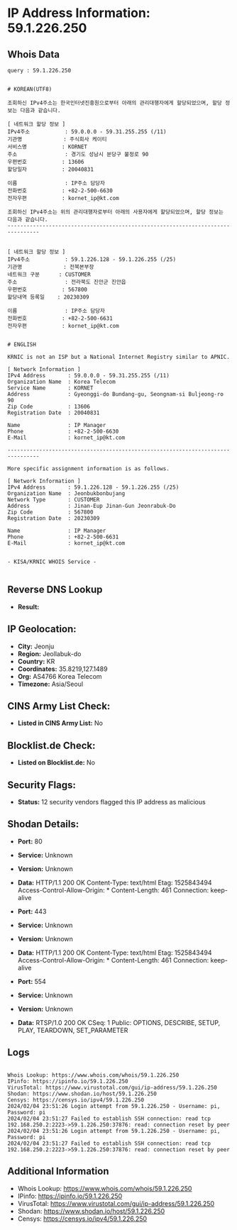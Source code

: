 # IP Address Information: 59.1.226.250

## Whois Data
```
query : 59.1.226.250


# KOREAN(UTF8)

조회하신 IPv4주소는 한국인터넷진흥원으로부터 아래의 관리대행자에게 할당되었으며, 할당 정보는 다음과 같습니다.

[ 네트워크 할당 정보 ]
IPv4주소           : 59.0.0.0 - 59.31.255.255 (/11)
기관명             : 주식회사 케이티
서비스명           : KORNET
주소               : 경기도 성남시 분당구 불정로 90
우편번호           : 13606
할당일자           : 20040831

이름               : IP주소 담당자
전화번호           : +82-2-500-6630
전자우편           : kornet_ip@kt.com

조회하신 IPv4주소는 위의 관리대행자로부터 아래의 사용자에게 할당되었으며, 할당 정보는 다음과 같습니다.
--------------------------------------------------------------------------------


[ 네트워크 할당 정보 ]
IPv4주소           : 59.1.226.128 - 59.1.226.255 (/25)
기관명             : 전북본부장
네트워크 구분      : CUSTOMER
주소               : 전라북도 진안군 진안읍
우편번호           : 567800
할당내역 등록일    : 20230309

이름               : IP주소 담당자
전화번호           : +82-2-500-6631
전자우편           : kornet_ip@kt.com


# ENGLISH

KRNIC is not an ISP but a National Internet Registry similar to APNIC.

[ Network Information ]
IPv4 Address       : 59.0.0.0 - 59.31.255.255 (/11)
Organization Name  : Korea Telecom
Service Name       : KORNET
Address            : Gyeonggi-do Bundang-gu, Seongnam-si Buljeong-ro 90
Zip Code           : 13606
Registration Date  : 20040831

Name               : IP Manager
Phone              : +82-2-500-6630
E-Mail             : kornet_ip@kt.com

--------------------------------------------------------------------------------

More specific assignment information is as follows.

[ Network Information ]
IPv4 Address       : 59.1.226.128 - 59.1.226.255 (/25)
Organization Name  : Jeonbukbonbujang
Network Type       : CUSTOMER
Address            : Jinan-Eup Jinan-Gun Jeonrabuk-Do
Zip Code           : 567800
Registration Date  : 20230309

Name               : IP Manager
Phone              : +82-2-500-6631
E-Mail             : kornet_ip@kt.com


- KISA/KRNIC WHOIS Service -


```
## Reverse DNS Lookup
- **Result:** 

## IP Geolocation:
- **City:** Jeonju
- **Region:** Jeollabuk-do
- **Country:** KR
- **Coordinates:** 35.8219,127.1489
- **Org:** AS4766 Korea Telecom
- **Timezone:** Asia/Seoul

## CINS Army List Check:
- **Listed in CINS Army List:** 
No

## Blocklist.de Check:
- **Listed on Blocklist.de:** 
No

## Security Flags:
- **Status:** 12 security vendors flagged this IP address as malicious

## Shodan Details:
- **Port:** 80
- **Service:** Unknown
- **Version:** Unknown
- **Data:** HTTP/1.1 200 OK
Content-Type: text/html
Etag: 1525843494
Access-Control-Allow-Origin: *
Content-Length: 461
Connection: keep-alive



- **Port:** 443
- **Service:** Unknown
- **Version:** Unknown
- **Data:** HTTP/1.1 200 OK
Content-Type: text/html
Etag: 1525843494
Access-Control-Allow-Origin: *
Content-Length: 461
Connection: keep-alive



- **Port:** 554
- **Service:** Unknown
- **Version:** Unknown
- **Data:** RTSP/1.0 200 OK
CSeq: 1
Public: OPTIONS, DESCRIBE, SETUP, PLAY, TEARDOWN, SET_PARAMETER



## Logs
```

Whois Lookup: https://www.whois.com/whois/59.1.226.250
IPinfo: https://ipinfo.io/59.1.226.250
VirusTotal: https://www.virustotal.com/gui/ip-address/59.1.226.250
Shodan: https://www.shodan.io/host/59.1.226.250
Censys: https://censys.io/ipv4/59.1.226.250
2024/02/04 23:51:26 Login attempt from 59.1.226.250 - Username: pi, Password: pi
2024/02/04 23:51:27 Failed to establish SSH connection: read tcp 192.168.250.2:2223->59.1.226.250:37876: read: connection reset by peer
2024/02/04 23:51:26 Login attempt from 59.1.226.250 - Username: pi, Password: pi
2024/02/04 23:51:27 Failed to establish SSH connection: read tcp 192.168.250.2:2223->59.1.226.250:37876: read: connection reset by peer

```
## Additional Information
- Whois Lookup: https://www.whois.com/whois/59.1.226.250
- IPinfo: https://ipinfo.io/59.1.226.250
- VirusTotal: https://www.virustotal.com/gui/ip-address/59.1.226.250
- Shodan: https://www.shodan.io/host/59.1.226.250
- Censys: https://censys.io/ipv4/59.1.226.250

